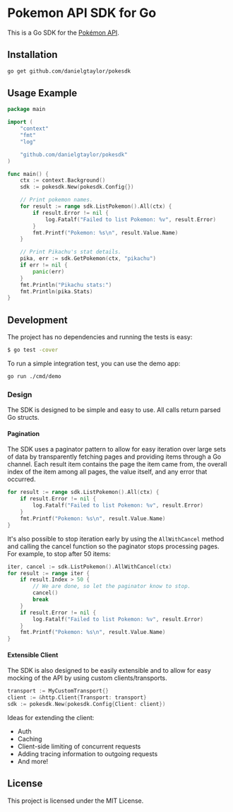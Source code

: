 # Pokemon API SDK for Go

This is a Go SDK for the [Pokémon API](https://pokeapi.co/).

## Installation

```bash
go get github.com/danielgtaylor/pokesdk
```

## Usage Example

```go
package main

import (
	"context"
	"fmt"
	"log"

	"github.com/danielgtaylor/pokesdk"
)

func main() {
	ctx := context.Background()
	sdk := pokesdk.New(pokesdk.Config{})

	// Print pokemon names.
	for result := range sdk.ListPokemon().All(ctx) {
		if result.Error != nil {
			log.Fatalf("Failed to list Pokemon: %v", result.Error)
		}
		fmt.Printf("Pokemon: %s\n", result.Value.Name)
	}

	// Print Pikachu's stat details.
	pika, err := sdk.GetPokemon(ctx, "pikachu")
	if err != nil {
		panic(err)
	}
	fmt.Println("Pikachu stats:")
	fmt.Println(pika.Stats)
}
```

## Development

The project has no dependencies and running the tests is easy:

```sh
$ go test -cover
```

To run a simple integration test, you can use the demo app:

```sh
go run ./cmd/demo
```

### Design

The SDK is designed to be simple and easy to use. All calls return parsed Go structs.

#### Pagination

The SDK uses a paginator pattern to allow for easy iteration over large sets of data by transparently fetching pages and providing items through a Go channel. Each result item contains the page the item came from, the overall index of the item among all pages, the value itself, and any error that occurred.

```go
for result := range sdk.ListPokemon().All(ctx) {
	if result.Error != nil {
		log.Fatalf("Failed to list Pokemon: %v", result.Error)
	}
	fmt.Printf("Pokemon: %s\n", result.Value.Name)
}
```

It's also possible to stop iteration early by using the `AllWithCancel` method and calling the cancel function so the paginator stops processing pages. For example, to stop after 50 items:

```go
iter, cancel := sdk.ListPokemon().AllWithCancel(ctx)
for result := range iter {
	if result.Index > 50 {
		// We are done, so let the paginator know to stop.
		cancel()
		break
	}
	if result.Error != nil {
		log.Fatalf("Failed to list Pokemon: %v", result.Error)
	}
	fmt.Printf("Pokemon: %s\n", result.Value.Name)
}
```

#### Extensible Client

The SDK is also designed to be easily extensible and to allow for easy mocking of the API by using custom clients/transports.

```go
transport := MyCustomTransport{}
client := &http.Client{Transport: transport}
sdk := pokesdk.New(pokesdk.Config{Client: client})
```

Ideas for extending the client:

- Auth
- Caching
- Client-side limiting of concurrent requests
- Adding tracing information to outgoing requests
- And more!

## License

This project is licensed under the MIT License.

